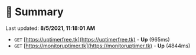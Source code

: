 # 📖 Summary
Last updated: **8/5/2021, 11:18:01 AM**

- `GET` [https://uptimerfree.tk](https://uptimerfree.tk) - **Up** (965ms)
- `GET` [https://monitoruptimer.tk](https://monitoruptimer.tk) - **Up** (4844ms)
